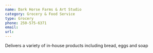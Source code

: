 ```yaml
---
name: Dark Horse Farms & Art Studio
category: Grocery & Food Service
type: Grocery
phone: 250-575-6371
email: 
url: 
---
```


Delivers a variety of in-house products including bread, eggs and soap